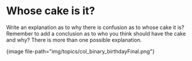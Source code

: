 # Whose cake is it?

Write an explanation as to why there is confusion as to whose cake it is? Remember to add a conclusion as to who you think should have the cake and why? There is more than one possible explanation.

{image file-path="img/topics/col_binary_birthdayFinal.png"}